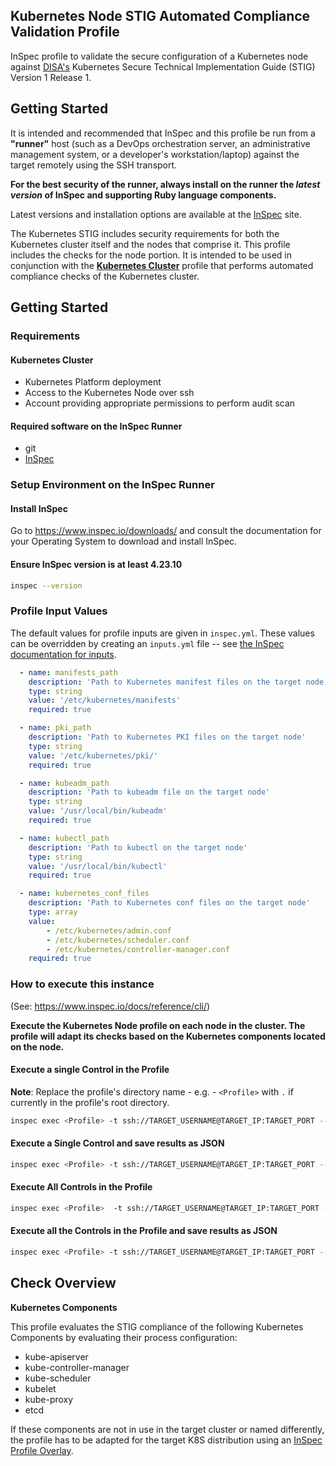 ## Kubernetes Node STIG Automated Compliance Validation Profile

InSpec profile to validate the secure configuration of a Kubernetes node against [DISA's](https://public.cyber.mil/stigs/downloads/) Kubernetes Secure Technical Implementation Guide (STIG) Version 1 Release 1.

## Getting Started  
It is intended and recommended that InSpec and this profile be run from a __"runner"__ host (such as a DevOps orchestration server, an administrative management system, or a developer's workstation/laptop) against the target remotely using the SSH transport.

__For the best security of the runner, always install on the runner the _latest version_ of InSpec and supporting Ruby language components.__

Latest versions and installation options are available at the [InSpec](http://inspec.io/) site.

The Kubernetes STIG includes security requirements for both the Kubernetes cluster itself and the nodes that comprise it. This profile includes the checks for the node portion. It is intended  to be used in conjunction with the <b>[Kubernetes Cluster](https://github.com/mitre/k8s-cluster-stig-baseline)</b> profile that performs automated compliance checks of the Kubernetes cluster.

## Getting Started

### Requirements

#### Kubernetes Cluster
- Kubernetes Platform deployment
- Access to the Kubernetes Node over ssh
- Account providing appropriate permissions to perform audit scan


#### Required software on the InSpec Runner
- git
- [InSpec](https://www.chef.io/products/chef-inspec/)

### Setup Environment on the InSpec Runner
#### Install InSpec
Go to https://www.inspec.io/downloads/ and consult the documentation for your Operating System to download and install InSpec.

#### Ensure InSpec version is at least 4.23.10 
```sh
inspec --version
```
### Profile Input Values
The default values for profile inputs are given in `inspec.yml`. These values can be overridden by creating an `inputs.yml` file -- see [the InSpec documentation for inputs](https://docs.chef.io/inspec/inputs/).

```yml
  - name: manifests_path
    description: 'Path to Kubernetes manifest files on the target node'
    type: string
    value: '/etc/kubernetes/manifests'
    required: true

  - name: pki_path
    description: 'Path to Kubernetes PKI files on the target node'
    type: string
    value: '/etc/kubernetes/pki/'
    required: true

  - name: kubeadm_path
    description: 'Path to kubeadm file on the target node'
    type: string
    value: '/usr/local/bin/kubeadm'
    required: true

  - name: kubectl_path
    description: 'Path to kubectl on the target node'
    type: string
    value: '/usr/local/bin/kubectl'
    required: true

  - name: kubernetes_conf_files
    description: 'Path to Kubernetes conf files on the target node'
    type: array
    value:
        - /etc/kubernetes/admin.conf
        - /etc/kubernetes/scheduler.conf
        - /etc/kubernetes/controller-manager.conf
    required: true

```

### How to execute this instance  
(See: https://www.inspec.io/docs/reference/cli/)

**Execute the Kubernetes Node profile on each node in the cluster. The profile will adapt its checks based on the Kubernetes components located on the node.**

#### Execute a single Control in the Profile 
**Note**: Replace the profile's directory name - e.g. - `<Profile>` with `.` if currently in the profile's root directory.

```sh
inspec exec <Profile> -t ssh://TARGET_USERNAME@TARGET_IP:TARGET_PORT --sudo -i <your_PEM_KEY> --controls=<control_id> --show-progress
```

#### Execute a Single Control and save results as JSON 
```sh
inspec exec <Profile> -t ssh://TARGET_USERNAME@TARGET_IP:TARGET_PORT --sudo -i <your_PEM_KEY> --controls=<control_id> --show-progress --reporter json:results.json
```

#### Execute All Controls in the Profile 
```sh
inspec exec <Profile>  -t ssh://TARGET_USERNAME@TARGET_IP:TARGET_PORT --sudo -i <your_PEM_KEY> --show-progress
```

#### Execute all the Controls in the Profile and save results as JSON 
```sh
inspec exec <Profile> -t ssh://TARGET_USERNAME@TARGET_IP:TARGET_PORT --sudo -i <your_PEM_KEY> --show-progress  --reporter json:results.json
```

## Check Overview

**Kubernetes Components**

This profile evaluates the STIG compliance of the following Kubernetes Components by evaluating their process configuration:

- kube-apiserver
- kube-controller-manager
- kube-scheduler
- kubelet
- kube-proxy
- etcd

If these components are not in use in the target cluster or named differently, the profile has to be adapted for the target K8S distribution using an [InSpec Profile Overlay](https://blog.chef.io/understanding-inspec-profile-inheritance).
